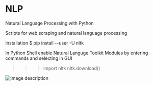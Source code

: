 # NLP
Natural Language Processing with Python

Scripts for web scraping and natural language processing

Installation
$ pip install --user -U nltk

In Python Shell enable Natural Languge Toolkit Modules by entering commands and selecting in GUI
>>> import nltk
>>> nltk.download()

![Image description](https://www.googleapis.com/drive/v3/files/10GstgLvY3YUyMD9wb8qHF1nQ4CQad73H?alt=media&key=AIzaSyDb-0FGRW1eS0pDUwvGJFM4SsxisP3j5rc)
